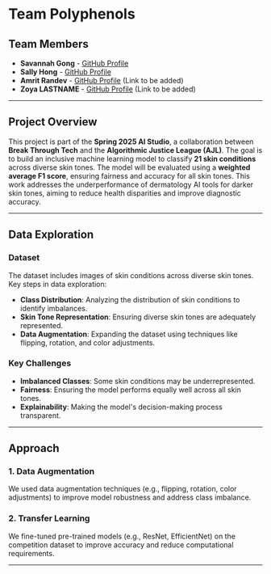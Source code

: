 # Team Polyphenols

## Team Members
- **Savannah Gong** - [GitHub Profile](https://github.com/savannahgong)
- **Sally Hong** - [GitHub Profile](https://github.com/hongsally)
- **Amrit Randev** - [GitHub Profile](#) (Link to be added)
- **Zoya LASTNAME** - [GitHub Profile](#) (Link to be added)

---

## Project Overview
This project is part of the **Spring 2025 AI Studio**, a collaboration between **Break Through Tech** and the **Algorithmic Justice League (AJL)**. The goal is to build an inclusive machine learning model to classify **21 skin conditions** across diverse skin tones. The model will be evaluated using a **weighted average F1 score**, ensuring fairness and accuracy for all skin tones. This work addresses the underperformance of dermatology AI tools for darker skin tones, aiming to reduce health disparities and improve diagnostic accuracy.

---

## Data Exploration
### Dataset
The dataset includes images of skin conditions across diverse skin tones. Key steps in data exploration:
- **Class Distribution**: Analyzing the distribution of skin conditions to identify imbalances.
- **Skin Tone Representation**: Ensuring diverse skin tones are adequately represented.
- **Data Augmentation**: Expanding the dataset using techniques like flipping, rotation, and color adjustments.

### Key Challenges
- **Imbalanced Classes**: Some skin conditions may be underrepresented.
- **Fairness**: Ensuring the model performs equally well across all skin tones.
- **Explainability**: Making the model's decision-making process transparent.

---

## Approach
### 1. **Data Augmentation**
We used data augmentation techniques (e.g., flipping, rotation, color adjustments) to improve model robustness and address class imbalance.

### 2. **Transfer Learning**
We fine-tuned pre-trained models (e.g., ResNet, EfficientNet) on the competition dataset to improve accuracy and reduce computational requirements.

---

